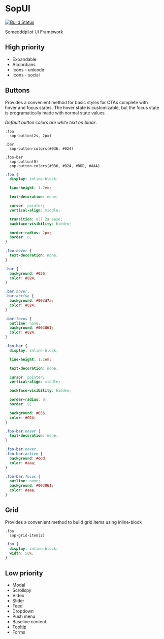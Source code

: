 # SopUI

[![Build Status](https://travis-ci.org/SomeoddpilotInc/SopUI.svg?branch=master)](https://travis-ci.org/SomeoddpilotInc/SopUI)

Someoddpilot UI Framework

## High priority

* Expandable
* Accordians
* Icons - unicode
* Icons - social

##  Buttons

Provides a convenient method for basic styles for CTAs complete with hover and focus states. The hover state is customizable, but the focus state is programatically made with normal state values.

*Default button colors are white text on black.*

```stylus
.foo
  sop-button(2s, 2px)

.bar
  sop-button-colors(#036, #024)

.foo-bar
  sop-button(0)
  sop-button-colors(#036, #024, #DDD, #AAA)
```

```css
.foo {
  display: inline-block;

  line-height: 1.2em;

  text-decoration: none;

  cursor: pointer;
  vertical-align: middle;

  transition: all 2s ease;
  backface-visibility: hidden;

  border-radius: 2px;
  border: 0;
}

.foo:hover {
  text-decoration: none;
}

.bar {
  background: #036;
  color: #024;
}

.bar:hover,
.bar:active {
  background: #003d7a;
  color: #024;
}

.bar:focus {
  outline: none;
  background: #003061;
  color: #024;
}

.foo-bar {
  display: inline-block;

  line-height: 1.2em;

  text-decoration: none;

  cursor: pointer;
  vertical-align: middle;

  backface-visibility: hidden;

  border-radius: 0;
  border: 0;

  background: #036;
  color: #024;
}

.foo-bar:hover {
  text-decoration: none;
}

.foo-bar:hover,
.foo-bar:active {
  background: #ddd;
  color: #aaa;
}

.foo-bar:focus {
  outline: none;
  background: #003061;
  color: #aaa;
}
```

##  Grid

Provides a convenient method to build grid items using inline-block

```stylus
.foo
  sop-grid-item(2)
```

```css
.foo {
  display: inline-block;
  width: 50%;
}
```

## Low priority

* Modal
* Scrollspy
* Video
* Slider
* Feed
* Dropdown
* Push menu
* Baseline content
* Tooltip
* Forms
